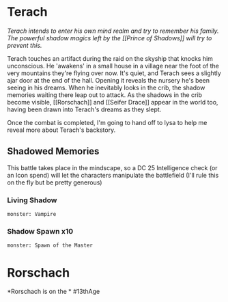 # Terach
*Terach intends to enter his own mind realm and try to remember his family.  The powerful shadow magics left by the [[Prince of Shadows]] will try to prevent this.*

Terach touches an artifact during the raid on the skyship that knocks him unconscious.  He 'awakens' in a small house in a village near the foot of the very mountains they're flying over now.  It's quiet, and Terach sees a slightly ajar door at the end of the hall.  Opening it reveals the nursery he's been seeing in his dreams.  When he inevitably looks in the crib, the shadow memories waiting there leap out to attack.  As the shadows in the crib become visible, [[Rorschach]] and [[Seifer Drace]] appear in the world too, having been drawn into Terach's dreams as they slept.

Once the combat is completed, I'm going to hand off to lysa to help me reveal more about Terach's backstory.

## Shadowed Memories
This battle takes place in the mindscape, so a DC 25 Intelligence check (or an Icon spend) will let the characters manipulate the battlefield (I'll rule this on the fly but be pretty generous)

### Living Shadow
```13a
monster: Vampire
```

### Shadow Spawn x10
```13a
monster: Spawn of the Master
```

# Rorschach
*Rorschach is on the *
#13thAge 